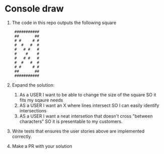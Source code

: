 # Console draw

1. The code in this repo outputs the following square

		###########
		##       ##
		# #     # #
		#  #   #  #
		#   # #   #
		#    #    #
		#   # #   #
		#  #   #  #
		# #     # #
		##       ##
		###########

2. Expand the solution:
    1. As a USER I want to be able to change the size of the square SO it fits my sqaure needs
    2. AS a USER I want an X where lines intersect SO I can easily identify intersections
    3. AS a USER I want a neat intersetion that doesn't cross "between characters" SO it is presentable to my customers.
3. Write tests that ensures the user stories above are implemented correctly.
4. Make a PR with your solution

